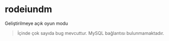 # rodeiundm
Geliştirilmeye açık oyun modu
> İçinde çok sayıda bug mevcuttur.
> MySQL bağlantısı bulunmamaktadır.

